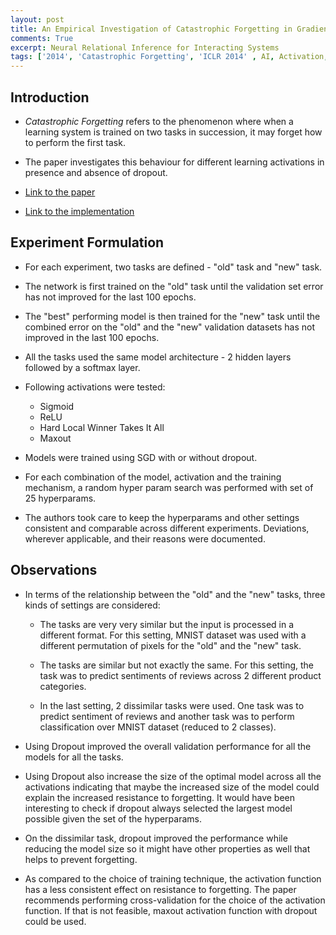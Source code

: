 ```yaml
---
layout: post
title: An Empirical Investigation of Catastrophic Forgetting in Gradient-Based Neural Networks
comments: True
excerpt: Neural Relational Inference for Interacting Systems
tags: ['2014', 'Catastrophic Forgetting', 'ICLR 2014' , AI, Activation, ICLR]
---
```


## Introduction

* *Catastrophic Forgetting* refers to the phenomenon where when a learning system is trained on two tasks in succession, it may forget how to perform the first task.

* The paper investigates this behaviour for different learning activations in presence and absence of dropout.

* [Link to the paper](https://arxiv.org/abs/1312.6211)

* [Link to the implementation](https://github.com/goodfeli/forgetting)

## Experiment Formulation

* For each experiment, two tasks are defined - "old" task and "new" task.

* The network is first trained on the "old" task until the validation set error has not improved for the last 100 epochs.

* The "best" performing model is then trained for the "new" task until the combined error on the "old" and the "new" validation datasets has not improved in the last 100 epochs.

* All the tasks used the same model architecture - 2 hidden layers followed by a softmax layer.

* Following activations were tested:
    * Sigmoid
    * ReLU
    * Hard Local Winner Takes It All
    * Maxout

* Models were trained using SGD with or without dropout.

* For each combination of the model, activation and the training mechanism, a random hyper param search was performed with set of 25 hyperparams.

* The authors took care to keep the hyperparams and other settings consistent and comparable across different experiments. Deviations, wherever applicable, and their reasons were documented.

## Observations

* In terms of the relationship between the "old" and the "new" tasks, three kinds of settings are considered:

    * The tasks are very very similar but the input is processed in a different format. For this setting, MNIST dataset was used with a different permutation of pixels for the "old" and the "new" task.

    * The tasks are similar but not exactly the same. For this setting, the task was to predict sentiments of reviews across 2 different product categories.

    * In the last setting, 2 dissimilar tasks were used. One task was to predict sentiment of reviews and another task was to perform classification over MNIST dataset (reduced to 2 classes).

* Using Dropout improved the overall validation performance for all the models for all the tasks.

* Using Dropout also increase the size of the optimal model across all the activations indicating that maybe the increased size of the model could explain the increased resistance to forgetting. It would have been interesting to check if dropout always selected the largest model possible given the set of the hyperparams.

* On the dissimilar task, dropout improved the performance while reducing the model size so it might have other properties as well that helps to prevent forgetting.

* As compared to the choice of training technique, the activation function has a less consistent effect on resistance to forgetting. The paper recommends performing cross-validation for the choice of the activation function. If that is not feasible, maxout activation function with dropout could be used.
